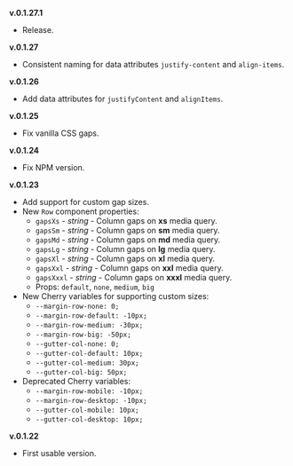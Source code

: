 
**v.0.1.27.1**
- Release.

**v.0.1.27**
- Consistent naming for data attributes `justify-content` and `align-items`.

**v.0.1.26**
- Add data attributes for `justifyContent` and `alignItems`.

**v.0.1.25**
- Fix vanilla CSS gaps.

**v.0.1.24**
- Fix NPM version.

**v.0.1.23**
- Add support for custom gap sizes.
- New `Row` component properties:
	- `gapsXs` - *string* - Column gaps on **xs** media query.
	- `gapsSm` - *string* - Column gaps on **sm** media query.
	- `gapsMd` - *string* - Column gaps on **md** media query.
	- `gapsLg` - *string* - Column gaps on **lg** media query.
	- `gapsXl` - *string* - Column gaps on **xl** media query.
	- `gapsXxl` - *string* - Column gaps on **xxl** media query.
	- `gapsXxxl` - *string* - Column gaps on **xxxl** media query.
	- Props: `default`, `none`, `medium`, `big`
- New Cherry variables for supporting custom sizes:
	- `--margin-row-none: 0;`
	- `--margin-row-default: -10px;`
	- `--margin-row-medium: -30px;`
	- `--margin-row-big: -50px;`
	- `--gutter-col-none: 0;`
	- `--gutter-col-default: 10px;`
	- `--gutter-col-medium: 30px;`
	- `--gutter-col-big: 50px;`
- Deprecated Cherry variables: 
	- `--margin-row-mobile: -10px;`
	- `--margin-row-desktop: -10px;`
	- `--gutter-col-mobile: 10px;`
	- `--gutter-col-desktop: 10px;`

**v.0.1.22**
- First usable version.
